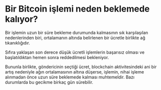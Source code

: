 # Bir Bitcoin işlemi neden beklemede kalıyor?

Bir işlemin uzun bir süre bekleme durumunda kalmasının sık karşılaşılan nedenlerinden biri, ortalamanın altında belirlenen bir ücretle birlikte ağ tıkanıklığıdır.

Sıfıra yaklaşan son derece düşük ücretli işlemlerin başarısız olması ve başlatıldıktan hemen sonra reddedilmesi bekleniyor.

Bununla birlikte, göndericinin seçtiği ücret, blockchain aktivitesindeki ani bir artış nedeniyle ağın ortalamasının altına düşerse, işlemin, nihai işleme alınmadan önce uzun süre beklemede kalması muhtemeldir. Bazı durumlarda bu gecikme birkaç gün sürebilir.